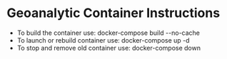 # Geoanalytic Container Instructions

* To build the container use: docker-compose build --no-cache
* To launch or rebuild container use: docker-compose up -d  
* To stop and remove old container use: docker-compose down
